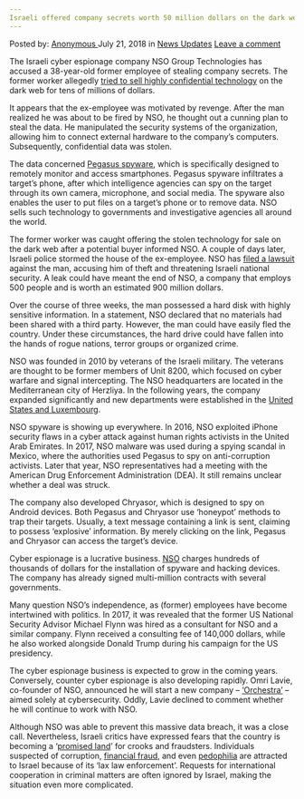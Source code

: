 ```yaml
---
Israeli offered company secrets worth 50 million dollars on the dark web
---
```

<article class="post-listing post-26358 post type-post status-publish format-standard has-post-thumbnail hentry category-news-updates tag-1447 tag-company tag-dark tag-dollars tag-israeli tag-million tag-offered tag-secrets tag-web tag-worth">
    <div class="post-inner">
    <p class="post-meta">
    <span>Posted by: <a href="https://www.deepdotweb.com/author/anony/" title="">Anonymous </a></span>
    <span>July 21, 2018</span>
    <span>in <a href="https://www.deepdotweb.com/category/news-updates/" rel="category tag">News Updates</a></span>
    <span><a href="https://www.deepdotweb.com/2018/07/21/israeli-offered-company-secrets-worth-50-million-dollars-on-the-dark-web/#respond">Leave a comment</a></span>
    </p>
    <div class="clear"></div>
    <div class="entry">
    <p>The Israeli cyber espionage company NSO Group Technologies has accused a 38-year-old former employee of stealing company secrets. The former worker allegedly <a href="https://www.jpost.com/Israel-News/Cyber-Crime-Israeli-tried-to-sell-secrets-on-dark-web-for-USD-50-million-561704">tried to sell highly confidential technology</a> on the dark web for tens of millions of dollars.<img class="wp-image-26361 aligncenter" src="https://www.deepdotweb.com/wp-content/uploads/2018/07/c-users-gebruiker-desktop-ny-gym-week-51-nso-jpg.jpeg" alt="" srcset="https://www.deepdotweb.com/wp-content/uploads/2018/07/c-users-gebruiker-desktop-ny-gym-week-51-nso-jpg.jpeg 587w, https://www.deepdotweb.com/wp-content/uploads/2018/07/c-users-gebruiker-desktop-ny-gym-week-51-nso-jpg-300x179.jpeg 300w" sizes="(max-width: 587px) 100vw, 587px" /></p>
    <p>It appears that the ex-employee was motivated by revenge. After the man realized he was about to be fired by NSO, he thought out a cunning plan to steal the data. He manipulated the security systems of the organization, allowing him to connect external hardware to the company’s computers. Subsequently, confidential data was stolen.</p>
    <p>The data concerned <a href="https://www.security.nl/posting/568819/NSO-medewerker+verdacht+van+diefstal+Pegasus-spyware">Pegasus spyware</a>, which is specifically designed to remotely monitor and access smartphones. Pegasus spyware infiltrates a target’s phone, after which intelligence agencies can spy on the target through its own camera, microphone, and social media. The spyware also enables the user to put files on a target’s phone or to remove data. NSO sells such technology to governments and investigative agencies all around the world.</p>
    <p>The former worker was caught offering the stolen technology for sale on the dark web after a potential buyer informed NSO. A couple of days later, Israeli police stormed the house of the ex-employee. NSO has <a href="http://go.ynet.co.il/pic/news/cyber123.pdf">filed a lawsuit</a> against the man, accusing him of theft and threatening Israeli national security. A leak could have meant the end of NSO, a company that employs 500 people and is worth an estimated 900 million dollars.</p>
    <p>Over the course of three weeks, the man possessed a hard disk with highly sensitive information. In a statement, NSO declared that no materials had been shared with a third party. However, the man could have easily fled the country. Under these circumstances, the hard drive could have fallen into the hands of rogue nations, terror groups or organized crime.</p>
    <p>NSO was founded in 2010 by veterans of the Israeli military. The veterans are thought to be former members of Unit 8200, which focused on cyber warfare and signal intercepting. The NSO headquarters are located in the Mediterranean city of Herzliya. In the following years, the company expanded significantly and new departments were established in the <a href="https://www.fastcompany.com/40469864/the-billion-dollar-company-helping-governments-hack-our-phones">United States and Luxembourg</a>.</p>
    <p>NSO spyware is showing up everywhere. In 2016, NSO exploited iPhone security flaws in a cyber attack against human rights activists in the United Arab Emirates. In 2017, NSO malware was used during a spying scandal in Mexico, where the authorities used Pegasus to spy on anti-corruption activists. Later that year, NSO representatives had a meeting with the American Drug Enforcement Administration (DEA). It still remains unclear whether a deal was struck.</p>
    <p>The company also developed Chryasor, which is designed to spy on Android devices. Both Pegasus and Chryasor use ‘honeypot’ methods to trap their targets. Usually, a text message containing a link is sent, claiming to possess ‘explosive’ information. By merely clicking on the link, Pegasus and Chryasor can access the target’s device.</p>
    <p>Cyber espionage is a lucrative business. <a href="https://www.deepdotweb.com/2017/08/22/dea-talks-iphone-hacking-group/">NSO</a> charges hundreds of thousands of dollars for the installation of spyware and hacking devices. The company has already signed multi-million contracts with several governments.</p>
    <p>Many question NSO’s independence, as (former) employees have become intertwined with politics. In 2017, it was revealed that the former US National Security Advisor Michael Flynn was hired as a consultant for NSO and a similar company. Flynn received a consulting fee of 140,000 dollars, while he also worked alongside Donald Trump during his campaign for the US presidency.</p>
    <p>The cyber espionage business is expected to grow in the coming years. Conversely, counter cyber espionage is also developing rapidly. Omri Lavie, co-founder of NSO, announced he will start a new company – <a href="https://www.reuters.com/article/us-cyber-summit-orchestra/israeli-hacking-firms-founders-to-move-into-cyber-defence-idUSKBN1D22BO">‘Orchestra’</a> – aimed solely at cybersecurity. Oddly, Lavie declined to comment whether he will continue to work with NSO.</p>
    <p>Although NSO was able to prevent this massive data breach, it was a close call. Nevertheless, Israeli critics have expressed fears that the country is becoming a ‘<a href="https://www.timesofisrael.com/dont-let-israel-become-the-promised-land-of-impunity-for-crooks-and-fraudsters/">promised land</a>’ for crooks and fraudsters. Individuals suspected of corruption, <a href="https://www.deepdotweb.com/2018/06/06/money-laundering-case-in-israel-leads-to-the-seizure-of-1000-bitcoins/">financial fraud</a>, and even <a href="https://www.independent.co.uk/news/world/israel-safe-haven-paedophiles-jerusalem-sex-abuse-jewish-community-watch-a7445246.html">pedophilia</a> are attracted to Israel because of its ‘lax law enforcement’. Requests for international cooperation in criminal matters are often ignored by Israel, making the situation even more complicated.</p>
    </div>
    <span style="display:none"><a href="https://www.deepdotweb.com/tag/50/" rel="tag">50</a> <a href="https://www.deepdotweb.com/tag/company/" rel="tag">company</a> <a href="https://www.deepdotweb.com/tag/dark/" rel="tag">dark</a> <a href="https://www.deepdotweb.com/tag/dollars/" rel="tag">dollars</a> <a href="https://www.deepdotweb.com/tag/israeli/" rel="tag">israeli</a> <a href="https://www.deepdotweb.com/tag/million/" rel="tag">million</a> <a href="https://www.deepdotweb.com/tag/offered/" rel="tag">offered</a> <a href="https://www.deepdotweb.com/tag/secrets/" rel="tag">secrets</a> <a href="https://www.deepdotweb.com/tag/web/" rel="tag">web</a> <a href="https://www.deepdotweb.com/tag/worth/" rel="tag">worth</a></span> <span style="display:none" class="updated">2018-07-21</span>
    <div style="display:none" class="vcard author" itemprop="author" itemscope itemtype="http://schema.org/Person"><strong class="fn" itemprop="name"><a href="https://www.deepdotweb.com/author/anony/" title="Posts by Anonymous" rel="author">Anonymous</a></strong></div>
    </div>
</article>

